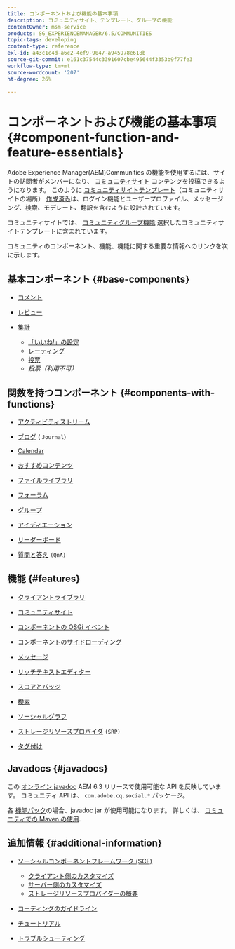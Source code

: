 ```yaml
---
title: コンポーネントおよび機能の基本事項
description: コミュニティサイト、テンプレート、グループの機能
contentOwner: msm-service
products: SG_EXPERIENCEMANAGER/6.5/COMMUNITIES
topic-tags: developing
content-type: reference
exl-id: a43c1c4d-a6c2-4ef9-9047-a945978e618b
source-git-commit: e161c37544c3391607cbe495644f3353b9f77fe3
workflow-type: tm+mt
source-wordcount: '207'
ht-degree: 26%

---
```


# コンポーネントおよび機能の基本事項  {#component-function-and-feature-essentials}

Adobe Experience Manager(AEM)Communities の機能を使用するには、サイトの訪問者がメンバーになり、 [コミュニティサイト](overview.md#communitiessites) コンテンツを投稿できるようになります。 このように [コミュニティサイトテンプレート](sites.md)（コミュニティサイトの場所） [作成済み](sites-console.md)は、ログイン機能とユーザープロファイル、メッセージング、検索、モデレート、翻訳を含むように設計されています。

コミュニティサイトでは、 [コミュニティグループ機能](functions.md#groups-function) 選択したコミュニティサイトテンプレートに含まれています。

コミュニティのコンポーネント、機能、機能に関する重要な情報へのリンクを次に示します。

## 基本コンポーネント {#base-components}

* [コメント](essentials-comments.md)
* [レビュー](reviews-basics.md)
* [集計](tally.md)

   * [「いいね!」の設定](essentials-liking.md)
   * [レーティング](rating-basics.md)
   * [投票](essentials-voting.md)
   * *投票（利用不可）*

## 関数を持つコンポーネント {#components-with-functions}

* [アクティビティストリーム](essentials-activities.md)
* [ブログ](blog-developer-basics.md) ( `Journal`)

* [Calendar](calendar-basics-for-developers.md)
* [おすすめコンテンツ](essentials-featured.md)
* [ファイルライブラリ](essentials-file-library.md)
* [フォーラム](essentials-forum.md)
* [グループ](essentials-groups.md)
* [アイディエーション](ideation.md)
* [リーダーボード](leaderboard.md)
* [質問と答え](qna-essentials.md) `(QnA)`

## 機能 {#features}

* [クライアントライブラリ](clientlibs.md)
* [コミュニティサイト](sites-for-developers.md)
* [コンポーネントの OSGi イベント](events.md)
* [コンポーネントのサイドローディング](sideloading.md)
* [メッセージ](essentials-messaging.md)
* [リッチテキストエディター](rte.md)
* [スコアとバッジ](configure-scoring.md)
* [検索](search-implementation.md)
* [ソーシャルグラフ](essentials-socialgraph.md)
* [ストレージリソースプロバイダ](srp-and-ugc.md) `(SRP)`

* [タグ付け](tag.md)

## Javadocs {#javadocs}

この [オンライン javadoc](../../help/sites-developing/reference-materials.md) AEM 6.3 リリースで使用可能な API を反映しています。
コミュニティ API は、 `com.adobe.cq.social.*` パッケージ。

各 [機能パック](deploy-communities.md#latestfeaturepack)の場合、javadoc jar が使用可能になります。 詳しくは、 [コミュニティでの Maven の使用](maven.md#javadocs).

## 追加情報 {#additional-information}

* [ソーシャルコンポーネントフレームワーク (SCF)](scf.md)

   * [クライアント側のカスタマイズ](client-customize.md)
   * [サーバー側のカスタマイズ](server-customize.md)
   * [ストレージリソースプロバイダーの概要](srp.md)

* [コーディングのガイドライン](code-guide.md)
* [チュートリアル](tutorials.md)
* [トラブルシューティング](troubleshooting.md)
